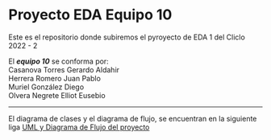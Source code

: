 # Proyecto EDA Equipo 10
Este es el repositorio donde subiremos el pyroyecto de EDA 1 del Cliclo 2022 - 2

El ***equipo 10*** se conforma por:  
Casanova Torres Gerardo Aldahir  
Herrera Romero Juan Pablo  
Muriel González Diego  
Olvera Negrete Elliot Eusebio  

***

El diagrama de clases y el diagrama de flujo, se encuentran en la siguiente liga
[UML y Diagrama de Flujo del proyecto](https://drive.google.com/file/d/1ubm14gl_R5l1s-Y6sWfNeQtitn2Sje1o/view?usp=sharing)

